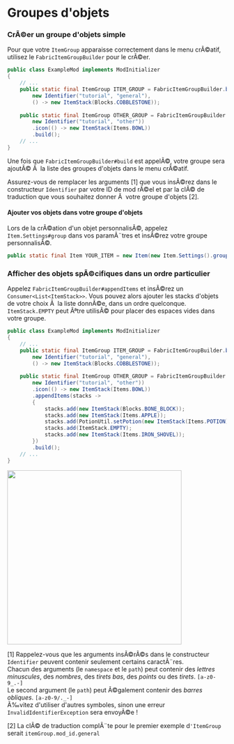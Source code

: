 # Groupes d'objets

### CrÃ©er un groupe d'objets simple

Pour que votre `ItemGroup` apparaisse correctement dans le menu crÃ©atif,
utilisez le `FabricItemGroupBuilder` pour le crÃ©er.

```java
public class ExampleMod implements ModInitializer
{
    // ...
    public static final ItemGroup ITEM_GROUP = FabricItemGroupBuilder.build(
        new Identifier("tutorial", "general"),
        () -> new ItemStack(Blocks.COBBLESTONE));
    
    public static final ItemGroup OTHER_GROUP = FabricItemGroupBuilder.create(
        new Identifier("tutorial", "other"))
        .icon(() -> new ItemStack(Items.BOWL))
        .build();
    // ...
}
```

Une fois que `FabricItemGroupBuilder#build` est appelÃ©, votre groupe
sera ajoutÃ© Ã  la liste des groupes d'objets dans le menu crÃ©atif.

Assurez-vous de remplacer les arguments [1] que vous insÃ©rez dans le
constructeur `Identifier` par votre ID de mod rÃ©el et par la clÃ© de
traduction que vous souhaitez donner Ã  votre groupe d'objets [2].

#### Ajouter vos objets dans votre groupe d'objets

Lors de la crÃ©ation d'un objet personnalisÃ©, appelez
`Item.Settings#group` dans vos paramÃ¨tres et insÃ©rez votre groupe
personnalisÃ©.

```java
public static final Item YOUR_ITEM = new Item(new Item.Settings().group(ExampleMod.ITEM_GROUP));
```

### Afficher des objets spÃ©cifiques dans un ordre particulier

Appelez `FabricItemGroupBuilder#appendItems` et insÃ©rez un
`Consumer<List<ItemStack>>`. Vous pouvez alors ajouter les stacks
d'objets de votre choix Ã  la liste donnÃ©e, dans un ordre quelconque.
`ItemStack.EMPTY` peut Ãªtre utilisÃ© pour placer des espaces vides dans
votre groupe.

```java
public class ExampleMod implements ModInitializer
{
    // ...
    public static final ItemGroup ITEM_GROUP = FabricItemGroupBuilder.build(
        new Identifier("tutorial", "general"),
        () -> new ItemStack(Blocks.COBBLESTONE));
    
    public static final ItemGroup OTHER_GROUP = FabricItemGroupBuilder.create(
        new Identifier("tutorial", "other"))
        .icon(() -> new ItemStack(Items.BOWL))
        .appendItems(stacks ->
        {
            stacks.add(new ItemStack(Blocks.BONE_BLOCK));
            stacks.add(new ItemStack(Items.APPLE));
            stacks.add(PotionUtil.setPotion(new ItemStack(Items.POTION), Potions.WATER));
            stacks.add(ItemStack.EMPTY);
            stacks.add(new ItemStack(Items.IRON_SHOVEL));
        })
        .build();
    // ...
}
```

<img src="/tutorial/item_group_append_items.png" width="400" />

[1] Rappelez-vous que les arguments insÃ©rÃ©s dans le constructeur
`Identifier` peuvent contenir seulement certains caractÃ¨res.  
Chacun des arguments (le `namespace` et le `path`) peut contenir des
*lettres minuscules*, des *nombres*, des *tirets bas*, des *points* ou
des *tirets*. `[a-z0-9_.-]`  
Le second argument (le `path`) peut Ã©galement contenir des *barres
obliques*. `[a-z0-9/._-]`  
Ã‰vitez d'utiliser d'autres symboles, sinon une erreur
`InvalidIdentifierException` sera envoyÃ©e !

[2] La clÃ© de traduction complÃ¨te pour le premier exemple d`'ItemGroup`
serait `itemGroup.mod_id.general`
